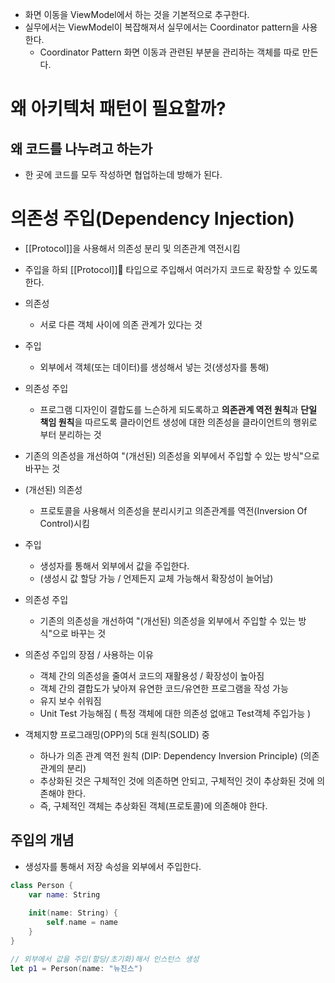 - 화면 이동을 ViewModel에서 하는 것을 기본적으로 추구한다.
- 실무에서는 ViewModel이 복잡해져서 실무에서는 Coordinator pattern을 사용한다.
	- Coordinator Pattern 화면 이동과 관련된 부분을 관리하는 객체를 따로 만든다.

# 왜 아키텍처 패턴이 필요할까?
## 왜 코드를 나누려고 하는가
- 한 곳에 코드를 모두 작성하면 협업하는데 방해가 된다.

# 의존성 주입(Dependency Injection)
- [[Protocol]]을 사용해서 의존성 분리 및 의존관계 역전시킴
- 주입을 하되 [[Protocol]] 타입으로 주입해서 여러가지 코드로 확장할 수 있도록한다.

- 의존성
	- 서로 다른 객체 사이에 의존 관계가 있다는 것
- 주입
	- 외부에서 객체(또는 데이터)를 생성해서 넣는 것(생성자를 통해)
- 의존성 주입
	- 프로그램 디자인이 결합도를 느슨하게 되도록하고 **의존관계 역전 원칙**과 **단일 책임 원칙**을 따르도록 클라이언트 생성에 대한 의존성을 클라이언트의 행위로 부터 분리하는 것
- 기존의 의존성을 개선하여 "(개선된) 의존성을 외부에서 주입할 수 있는 방식"으로 바꾸는 것
- (개선된) 의존성
	- 프로토콜을 사용해서 의존성을 분리시키고 의존관계를 역전(Inversion Of Control)시킴
- 주입
	- 생성자를 통해서 외부에서 값을 주입한다.
	- (생성시 값 할당 가능 / 언제든지 교체 가능해서 확장성이 늘어남)
- 의존성 주입
	- 기존의 의존성을 개선하여 "(개선된) 의존성을 외부에서 주입할 수 있는 방식"으로 바꾸는 것
- 의존성 주입의 장점 / 사용하는 이유
	- 객체 간의 의존성을 줄여서 코드의 재활용성 / 확장성이 높아짐
	- 객체 간의 결합도가 낮아져 유연한 코드/유연한 프로그램을 작성 가능
	- 유지 보수 쉬워짐
	- Unit Test 가능해짐 ( 특정 객체에 대한 의존성 없애고 Test객체 주입가능 )
- 객체지향 프로그래밍(OPP)의 5대 원칙(SOLID) 중
	- 하나가 의존 관계 역전 원칙 (DIP: Dependency Inversion Principle) (의존 관계의 분리)
	- 추상화된 것은 구체적인 것에 의존하면 안되고, 구체적인 것이 추상화된 것에 의존해야 한다.
	- 즉, 구체적인 객체는 추상화된 객체(프로토콜)에 의존해야 한다.
## 주입의 개념
- 생성자를 통해서 저장 속성을 외부에서 주입한다.
```swift
class Person {
    var name: String
    
    init(name: String) {
        self.name = name
    }
}

// 외부에서 값을 주입(할당/초기화)해서 인스턴스 생성
let p1 = Person(name: "뉴진스")
```

 